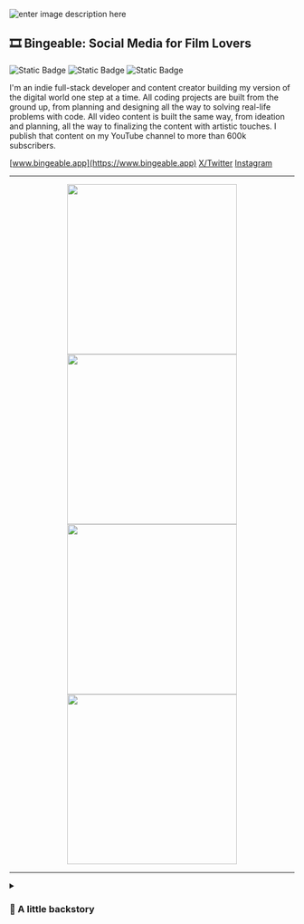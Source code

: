 ![enter image description here](https://i.imgur.com/ZLQKV08.png)
## 🎞️ Bingeable: Social Media for Film Lovers

![Static Badge](https://img.shields.io/badge/🍏_%20iOS_App-available-yellow)   ![Static Badge](https://img.shields.io/badge/🌐_Web-in%20development-red) ![Static Badge](https://img.shields.io/badge/🚀_250+-user_signups-green)


I'm an indie full-stack developer and content creator building my version of the digital world one step at a time. All coding projects are built from the ground up, from planning and designing all the way to solving real-life problems with code. All video content is built the same way, from ideation and planning, all the way to finalizing the content with artistic touches. I publish that content on my YouTube channel  to more than 600k subscribers.



[www.bingeable.app](https://www.bingeable.app)
[X/Twitter](https://www.x.com/bingeableapp)
[Instagram](https://www.instagram.com/bingeableapp)


---
<div align="center">
<img src="https://i.imgur.com/fTfTIYE.jpeg" width="300"/>
<img src="https://i.imgur.com/ZXrtofP.jpeg" width="300"/>
<img src="https://i.imgur.com/67elbUS.jpeg" width="300"/>
<img src="https://i.imgur.com/Ur6TeNa.jpeg" width="300"/>
</div>

  ----
<details>
 <summary><h3>📖  A little backstory</h3></summary>
Prior to jumping into the world of software development, I was pursuing a career in the film industry as a cinematographer. I loved the medium of visual storytelling, the beautiful imagery, and the magic of filmmaking. Around this time there was an app gaining popularity, it was a place to track your watches and rate films. It was just what I was looking for, a community of other film lovers. Except, over time I kept saying to myself, "I wish I could do this or that on the app". 

Fast forward a few years, after some tough times I made the decision to go all in on software development as a career path. I took some online courses, learned any and everything I possibly could, and once I completed my courses I knew I needed to build a portfolio to land a job. What could I possibly build that'll be impressive enough to help me start my new career...

The seed had been planted and I've had months to brainstorm ideas for this. By this point I had everything I needed to build that app with all the features I wanted a few years ago. That app doesn't have all the features I thought would make it even better? Well then I guess I'll make my own. It took 4 months of programming, testing, and solving countless problems, but on April 23, 2025 Bingeable had been launched on the iOS App Store. 

I've got a lot of plans for the app, a lot more features to make it the best app for anyone that loves films and TV shows. So stay tuned, and follow me on Bingeable!

---

<p align="center">
  <a href="https://ko-fi.com/fadestocodes" target="_blank">
    <img src="https://img.shields.io/badge/Buy%20me%20a%20coffee-%E2%98%95%20Ko--fi-ff5f5f?logo=kofi&logoColor=white" alt="Support me on Ko-fi">
  </a>
</p>
<p align='center'>
	thanks :)
</p>

